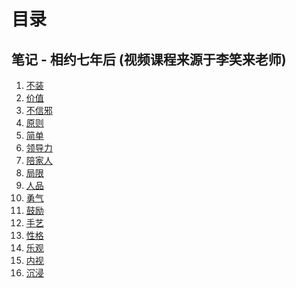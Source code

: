 # 目录

## 笔记 - 相约七年后 (视频课程来源于李笑来老师)

001. [不装](https://github.com/ericlee1778/writing/blob/main/chinese/%E7%AC%94%E8%AE%B0%20-%20%E7%9B%B8%E7%BA%A6%E4%B8%83%E5%B9%B4%E5%90%8E%20(%E8%A7%86%E9%A2%91%E8%AF%BE%E7%A8%8B%E6%9D%A5%E6%BA%90%E4%BA%8E%E6%9D%8E%E7%AC%91%E6%9D%A5%E8%80%81%E5%B8%88)/001.%E4%B8%8D%E8%A3%85.md)
002. [价值](https://github.com/ericlee1778/writing/blob/main/chinese/%E7%AC%94%E8%AE%B0%20-%20%E7%9B%B8%E7%BA%A6%E4%B8%83%E5%B9%B4%E5%90%8E%20(%E8%A7%86%E9%A2%91%E8%AF%BE%E7%A8%8B%E6%9D%A5%E6%BA%90%E4%BA%8E%E6%9D%8E%E7%AC%91%E6%9D%A5%E8%80%81%E5%B8%88)/002.%E4%BB%B7%E5%80%BC.md)
003. [不信邪](https://github.com/ericlee1778/writing/blob/main/chinese/%E7%AC%94%E8%AE%B0%20-%20%E7%9B%B8%E7%BA%A6%E4%B8%83%E5%B9%B4%E5%90%8E%20(%E8%A7%86%E9%A2%91%E8%AF%BE%E7%A8%8B%E6%9D%A5%E6%BA%90%E4%BA%8E%E6%9D%8E%E7%AC%91%E6%9D%A5%E8%80%81%E5%B8%88)/003.%E4%B8%8D%E4%BF%A1%E9%82%AA.md)
004. [原则](https://github.com/ericlee1778/writing/blob/main/chinese/%E7%AC%94%E8%AE%B0%20-%20%E7%9B%B8%E7%BA%A6%E4%B8%83%E5%B9%B4%E5%90%8E%20(%E8%A7%86%E9%A2%91%E8%AF%BE%E7%A8%8B%E6%9D%A5%E6%BA%90%E4%BA%8E%E6%9D%8E%E7%AC%91%E6%9D%A5%E8%80%81%E5%B8%88)/004.%E5%8E%9F%E5%88%99.md)
005. [简单](https://github.com/ericlee1778/writing/blob/main/chinese/%E7%AC%94%E8%AE%B0%20-%20%E7%9B%B8%E7%BA%A6%E4%B8%83%E5%B9%B4%E5%90%8E%20(%E8%A7%86%E9%A2%91%E8%AF%BE%E7%A8%8B%E6%9D%A5%E6%BA%90%E4%BA%8E%E6%9D%8E%E7%AC%91%E6%9D%A5%E8%80%81%E5%B8%88)/005.%E7%AE%80%E5%8D%95.md)
006. [领导力](https://github.com/ericlee1778/writing/blob/main/chinese/%E7%AC%94%E8%AE%B0%20-%20%E7%9B%B8%E7%BA%A6%E4%B8%83%E5%B9%B4%E5%90%8E%20(%E8%A7%86%E9%A2%91%E8%AF%BE%E7%A8%8B%E6%9D%A5%E6%BA%90%E4%BA%8E%E6%9D%8E%E7%AC%91%E6%9D%A5%E8%80%81%E5%B8%88)/006.%E9%A2%86%E5%AF%BC%E5%8A%9B.md)
007. [陪家人](https://github.com/ericlee1778/writing/blob/main/chinese/%E7%AC%94%E8%AE%B0%20-%20%E7%9B%B8%E7%BA%A6%E4%B8%83%E5%B9%B4%E5%90%8E%20(%E8%A7%86%E9%A2%91%E8%AF%BE%E7%A8%8B%E6%9D%A5%E6%BA%90%E4%BA%8E%E6%9D%8E%E7%AC%91%E6%9D%A5%E8%80%81%E5%B8%88)/007.%E9%99%AA%E5%AE%B6%E4%BA%BA.md)
008. [局限](https://github.com/ericlee1778/writing/blob/main/chinese/%E7%AC%94%E8%AE%B0%20-%20%E7%9B%B8%E7%BA%A6%E4%B8%83%E5%B9%B4%E5%90%8E%20(%E8%A7%86%E9%A2%91%E8%AF%BE%E7%A8%8B%E6%9D%A5%E6%BA%90%E4%BA%8E%E6%9D%8E%E7%AC%91%E6%9D%A5%E8%80%81%E5%B8%88)/008.%E5%B1%80%E9%99%90.md)
009. [人品](https://github.com/ericlee1778/writing/blob/main/chinese/%E7%AC%94%E8%AE%B0%20-%20%E7%9B%B8%E7%BA%A6%E4%B8%83%E5%B9%B4%E5%90%8E%20(%E8%A7%86%E9%A2%91%E8%AF%BE%E7%A8%8B%E6%9D%A5%E6%BA%90%E4%BA%8E%E6%9D%8E%E7%AC%91%E6%9D%A5%E8%80%81%E5%B8%88)/009.%E4%BA%BA%E5%93%81.md)
010. [勇气](https://github.com/ericlee1778/writing/blob/main/chinese/%E7%AC%94%E8%AE%B0%20-%20%E7%9B%B8%E7%BA%A6%E4%B8%83%E5%B9%B4%E5%90%8E%20(%E8%A7%86%E9%A2%91%E8%AF%BE%E7%A8%8B%E6%9D%A5%E6%BA%90%E4%BA%8E%E6%9D%8E%E7%AC%91%E6%9D%A5%E8%80%81%E5%B8%88)/010.%E5%8B%87%E6%B0%94.md)
011. [鼓励](https://github.com/ericlee1778/writing/blob/main/chinese/%E7%AC%94%E8%AE%B0%20-%20%E7%9B%B8%E7%BA%A6%E4%B8%83%E5%B9%B4%E5%90%8E%20(%E8%A7%86%E9%A2%91%E8%AF%BE%E7%A8%8B%E6%9D%A5%E6%BA%90%E4%BA%8E%E6%9D%8E%E7%AC%91%E6%9D%A5%E8%80%81%E5%B8%88)/011.%E9%BC%93%E5%8A%B1.md)
012. [手艺](https://github.com/ericlee1778/writing/blob/main/chinese/%E7%AC%94%E8%AE%B0%20-%20%E7%9B%B8%E7%BA%A6%E4%B8%83%E5%B9%B4%E5%90%8E%20(%E8%A7%86%E9%A2%91%E8%AF%BE%E7%A8%8B%E6%9D%A5%E6%BA%90%E4%BA%8E%E6%9D%8E%E7%AC%91%E6%9D%A5%E8%80%81%E5%B8%88)/012.%E6%89%8B%E8%89%BA.md)
013. [性格](https://github.com/ericlee1778/writing/blob/main/chinese/%E7%AC%94%E8%AE%B0%20-%20%E7%9B%B8%E7%BA%A6%E4%B8%83%E5%B9%B4%E5%90%8E%20(%E8%A7%86%E9%A2%91%E8%AF%BE%E7%A8%8B%E6%9D%A5%E6%BA%90%E4%BA%8E%E6%9D%8E%E7%AC%91%E6%9D%A5%E8%80%81%E5%B8%88)/013.%E6%80%A7%E6%A0%BC.md)
014. [乐观](https://github.com/ericlee1778/writing/blob/main/chinese/%E7%AC%94%E8%AE%B0%20-%20%E7%9B%B8%E7%BA%A6%E4%B8%83%E5%B9%B4%E5%90%8E%20(%E8%A7%86%E9%A2%91%E8%AF%BE%E7%A8%8B%E6%9D%A5%E6%BA%90%E4%BA%8E%E6%9D%8E%E7%AC%91%E6%9D%A5%E8%80%81%E5%B8%88)/014.%E4%B9%90%E8%A7%82.md)
015. [内视](https://github.com/ericlee1778/writing/blob/main/chinese/%E7%AC%94%E8%AE%B0%20-%20%E7%9B%B8%E7%BA%A6%E4%B8%83%E5%B9%B4%E5%90%8E%20(%E8%A7%86%E9%A2%91%E8%AF%BE%E7%A8%8B%E6%9D%A5%E6%BA%90%E4%BA%8E%E6%9D%8E%E7%AC%91%E6%9D%A5%E8%80%81%E5%B8%88)/015.%E5%86%85%E8%A7%86.md)
016. [沉浸](https://github.com/ericlee1778/writing/blob/main/chinese/%E7%AC%94%E8%AE%B0%20-%20%E7%9B%B8%E7%BA%A6%E4%B8%83%E5%B9%B4%E5%90%8E%20(%E8%A7%86%E9%A2%91%E8%AF%BE%E7%A8%8B%E6%9D%A5%E6%BA%90%E4%BA%8E%E6%9D%8E%E7%AC%91%E6%9D%A5%E8%80%81%E5%B8%88)/016.%E6%B2%89%E6%B5%B8.md)